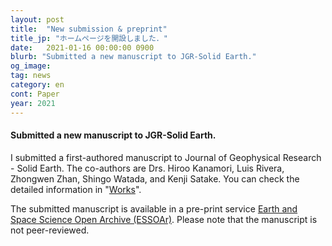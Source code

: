 ```yaml
---
layout: post
title:  "New submission & preprint"
title_jp: "ホームページを開設しました．"
date:   2021-01-16 00:00:00 0900
blurb: "Submitted a new manuscript to JGR-Solid Earth."
og_image:
tag: news
category: en
cont: Paper
year: 2021
---
```


#### **Submitted a new manuscript to JGR-Solid Earth.**

I submitted a first-authored manuscript to Journal of Geophysical Research - Solid Earth.
The co-authors are Drs. Hiroo Kanamori, Luis Rivera, Zhongwen Zhan, Shingo Watada, and Kenji Satake.
You can check the detailed information in "[Works](https://osm3dan.github.io/en/publications)".

The submitted manuscript is available in a pre-print service [Earth and Space Science Open Archive (ESSOAr)](https://www.essoar.org/doi/10.1002/essoar.10505947.1). Please note that the manuscript is not peer-reviewed.
